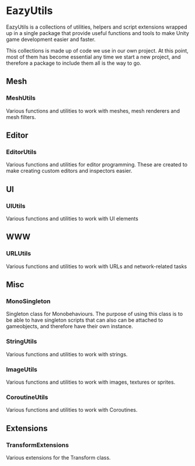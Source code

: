 # EazyUtils
EazyUtils is a collections of utilities, helpers and script extensions wrapped up in a single package that provide useful functions and tools to make Unity game development easier and faster.

This collections is made up of code we use in our own project. At this point, most of them has become essential any time we start a new project, and therefore a package to include them all is the way to go.

## Mesh
### MeshUtils
Various functions and utilities to work with meshes, mesh renderers and mesh filters.

## Editor
### EditorUtils
Various functions and utilities for editor programming. These are created to make creating custom editors and inspectors easier.

## UI
### UIUtils
Various functions and utilities to work with UI elements

## WWW
### URLUtils
Various functions and utilities to work with URLs and network-related tasks

## Misc
### MonoSingleton
Singleton class for Monobehaviours. The purpose of using this class is to be able to have singleton scripts that can also can be attached to gameobjects, and therefore have their own instance.

### StringUtils
Various functions and utilities to work with strings.

### ImageUtils
Various functions and utilities to work with images, textures or sprites.

### CoroutineUtils
Various functions and utilities to work with Coroutines.

## Extensions
### TransformExtensions
Various extensions for the Transform class.

